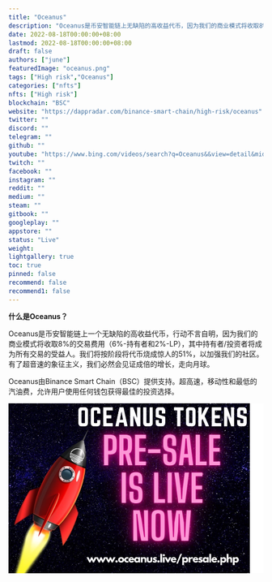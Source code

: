 ```yaml
---
title: "Oceanus"
description: "Oceanus是币安智能链上无缺陷的高收益代币，因为我们的商业模式将收取8%的交易费用（6%-持有者和2%-LP）"
date: 2022-08-18T00:00:00+08:00
lastmod: 2022-08-18T00:00:00+08:00
draft: false
authors: ["june"]
featuredImage: "oceanus.png"
tags: ["High risk","Oceanus"]
categories: ["nfts"]
nfts: ["High risk"]
blockchain: "BSC"
website: "https://dappradar.com/binance-smart-chain/high-risk/oceanus"
twitter: ""
discord: ""
telegram: ""
github: ""
youtube: "https://www.bing.com/videos/search?q=Oceanus&&view=detail&mid=EB66BF06942078ABFF2FEB66BF06942078ABFF2F&&FORM=VRDGAR"
twitch: ""
facebook: ""
instagram: ""
reddit: ""
medium: ""
steam: ""
gitbook: ""
googleplay: ""
appstore: ""
status: "Live"
weight: 
lightgallery: true
toc: true
pinned: false
recommend: false
recommend1: false
---
```


**什么是Oceanus？**

Oceanus是币安智能链上一个无缺陷的高收益代币，行动不言自明，因为我们的商业模式将收取8%的交易费用（6%-持有者和2%-LP），其中持有者/投资者将成为所有交易的受益人。我们将按阶段将代币烧成惊人的51%，以加强我们的社区。有了超音速的象征主义，我们必然会见证成倍的增长，走向月球。

Oceanus由Binance Smart Chain（BSC）提供支持。超高速，移动性和最低的汽油费，允许用户使用任何钱包获得最佳的投资选择。

![img](18.png)